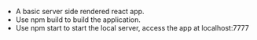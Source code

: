 - A basic server side rendered react app.
- Use npm build to build the application.
- Use npm start to start the local server, access the app at localhost:7777
